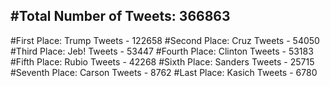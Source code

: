 #Total Number of Tweets: 366863 
---
#First Place: Trump Tweets - 122658
#Second Place: Cruz Tweets - 54050
#Third Place: Jeb! Tweets - 53447
#Fourth Place: Clinton Tweets - 53183
#Fifth Place: Rubio Tweets - 42268
#Sixth Place: Sanders Tweets - 25715
#Seventh Place: Carson Tweets - 8762
#Last Place: Kasich Tweets - 6780
